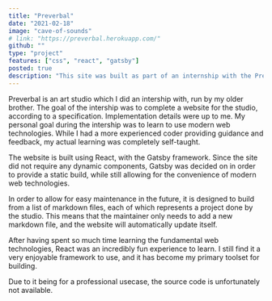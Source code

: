 ```yaml
---
title: "Preverbal"
date: "2021-02-18"
image: "cave-of-sounds"
# link: "https://preverbal.herokuapp.com/"
github: ""
type: "project"
features: ["css", "react", "gatsby"]
posted: true
description: "This site was built as part of an internship with the Preverbal art studio. It was my first website built with React and Gatsby. Although only a single page, the site features interactive elements, responsive design, and basic animation. It builds the projects section from markdown files, and is designed for easy maintainability."
---
```


Preverbal is an art studio which I did an intership with, run by my older brother. The goal of the intership was to complete a website for the studio, according to a specification. Implementation details were up to me. My personal goal during the intership was to learn to use modern web technologies. While I had a more experienced coder providing guidance and feedback, my actual learning was completely self-taught.

The website is built using React, with the Gatsby framework. Since the site did not require any dynamic components, Gatsby was decided on in order to provide a static build, while still allowing for the convenience of modern web technologies.

In order to allow for easy maintenance in the future, it is designed to build from a list of markdown files, each of which represents a project done by the studio. This means that the maintainer only needs to add a new markdown file, and the website will automatically update itself.

After having spent so much time learning the fundamental web technologies, React was an incredibly fun experience to learn. I still find it a very enjoyable framework to use, and it has become my primary toolset for building.

Due to it being for a professional usecase, the source code is unfortunately not available.
